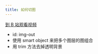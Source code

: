 ```yaml
---
title: 如何切图
---
```


[到 B 站观看视频](https://www.bilibili.com/video/BV1VQ4y1K7uG)

- id: img-out
- 使用 smart object 来把多个图层的图组合
- 用 trim 方法去掉透明背景
